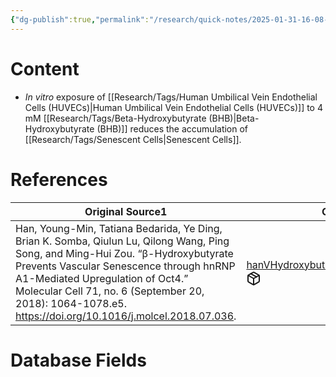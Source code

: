 ```yaml
---
{"dg-publish":true,"permalink":"/research/quick-notes/2025-01-31-16-08-45/","updated":"2025-01-31T16:10:09-05:00"}
---
```


# Content
- *In vitro* exposure of [[Research/Tags/Human Umbilical Vein Endothelial Cells (HUVECs)\|Human Umbilical Vein Endothelial Cells (HUVECs)]] to 4 mM [[Research/Tags/Beta-Hydroxybutyrate (BHB)\|Beta-Hydroxybutyrate (BHB)]] reduces the accumulation of [[Research/Tags/Senescent Cells\|Senescent Cells]].
# References
<div><table class="dataview table-view-table"><thead class="table-view-thead"><tr class="table-view-tr-header"><th class="table-view-th"><span>Original Source</span><span class="dataview small-text">1</span></th><th class="table-view-th"><span>Citation Key</span></th></tr></thead><tbody class="table-view-tbody"><tr><td><span>Han, Young-Min, Tatiana Bedarida, Ye Ding, Brian K. Somba, Qiulun Lu, Qilong Wang, Ping Song, and Ming-Hui Zou. “β-Hydroxybutyrate Prevents Vascular Senescence through hnRNP A1-Mediated Upregulation of Oct4.” Molecular Cell 71, no. 6 (September 20, 2018): 1064-1078.e5. <a rel="noopener nofollow" class="external-link" href="https://doi.org/10.1016/j.molcel.2018.07.036" target="_blank">https://doi.org/10.1016/j.molcel.2018.07.036</a>.</span></td><td><span><a data-tooltip-position="top" aria-label="Research/Evidence Sources/hanVHydroxybutyratePreventsVascular2018.md" data-href="Research/Evidence Sources/hanVHydroxybutyratePreventsVascular2018.md" href="Research/Evidence Sources/hanVHydroxybutyratePreventsVascular2018.md" class="internal-link" target="_blank" rel="noopener nofollow" fileclass-name="Research Links">hanVHydroxybutyratePreventsVascular2018</a><a class="metadata-menu fileclass-icon"><svg xmlns="http://www.w3.org/2000/svg" width="24" height="24" viewBox="0 0 24 24" fill="none" stroke="currentColor" stroke-width="2" stroke-linecap="round" stroke-linejoin="round" class="svg-icon lucide-package"><path d="m7.5 4.27 9 5.15"></path><path d="M21 8a2 2 0 0 0-1-1.73l-7-4a2 2 0 0 0-2 0l-7 4A2 2 0 0 0 3 8v8a2 2 0 0 0 1 1.73l7 4a2 2 0 0 0 2 0l7-4A2 2 0 0 0 21 16Z"></path><path d="m3.3 7 8.7 5 8.7-5"></path><path d="M12 22V12"></path></svg></a></span></td></tr></tbody></table></div>

# Database Fields
